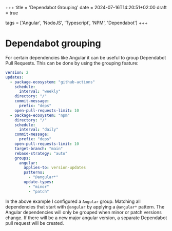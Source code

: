 +++
title = 'Dependabot Grouping'
date = 2024-07-16T14:20:51+02:00
draft = true

tags = ['Angular', 'NodeJS', 'Typescript', 'NPM', 'Dependabot']
+++

# Dependabot grouping

For certain dependencies like Angular it can be useful to group Dependabot Pull Requests. This can be done by using the grouping feature:

```yaml
version: 2
updates:
  - package-ecosystem: "github-actions"
    schedule:
      interval: "weekly"
    directory: "/"
    commit-message:
      prefix: "deps"
    open-pull-requests-limit: 10
  - package-ecosystem: "npm"
    directory: "/"
    schedule:
      interval: "daily"
    commit-message:
      prefix: "deps"
    open-pull-requests-limit: 10
    target-branch: "main"
    rebase-strategy: "auto"
    groups:
      angular:
        applies-to: version-updates
        patterns:
          - "@angular*"
        update-types:
          - "minor"
          - "patch"
```

In the above example I configured a `Angular` group. Matching all dependencies that start with `@angular` by applying a `@angular*` pattern. The Angular dependencies will only be grouped when minor or patch versions change. If there will be a new major angular version, a separate Dependabot pull request will be created.

